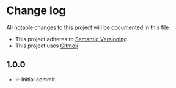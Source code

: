 # Change log

All notable changes to this project will be documented in this file.

-   This project adheres to [Semantic Versioning][semver].
-   This project uses [Gitmoji][gitmoji]

## 1.0.0

-   :sparkles: Initial commit.

<!-- References -->
[gitmoji]: https://gitmoji.dev/
[semver]: https://semver.org/
